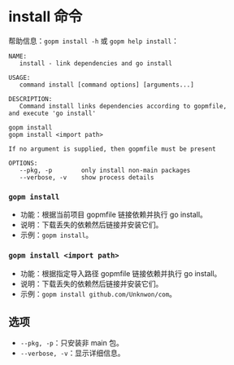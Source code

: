 install 命令
====

帮助信息：`gopm install -h` 或 `gopm help install`：

	NAME:
	   install - link dependencies and go install
	
	USAGE:
	   command install [command options] [arguments...]
	
	DESCRIPTION:
	   Command install links dependencies according to gopmfile,
	and execute 'go install'
	
	gopm install
	gopm install <import path>
	
	If no argument is supplied, then gopmfile must be present
	
	OPTIONS:
	   --pkg, -p		only install non-main packages
	   --verbose, -v	show process details
   
### `gopm install`

- 功能：根据当前项目 gopmfile 链接依赖并执行 go install。
- 说明：下载丢失的依赖然后链接并安装它们。
- 示例：`gopm install`。

### `gopm install <import path>`

- 功能：根据指定导入路径 gopmfile 链接依赖并执行 go install。
- 说明：下载丢失的依赖然后链接并安装它们。
- 示例：`gopm install github.com/Unknwon/com`。

## 选项

- `--pkg, -p`：只安装非 main 包。
- `--verbose, -v`：显示详细信息。